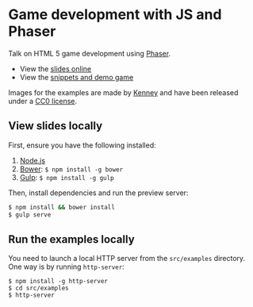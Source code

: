 # Game development with JS and Phaser

Talk on HTML 5 game development using [Phaser](http://phaser.io).

- View the [slides online](https://belen-albeza.github.io/talk-js-gamedev)
- View the [snippets and demo game](https://belen-albeza.github.io/talk-js-gamedev/examples/)

Images for the examples are made by [Kenney](http://kenney.nl/) and have been released under a [CC0 license](https://creativecommons.org/publicdomain/zero/1.0/).

## View slides locally

First, ensure you have the following installed:

1. [Node.js](http://nodejs.org)
2. [Bower](http://bower.io): `$ npm install -g bower`
3. [Gulp](http://gulpjs.com): `$ npm install -g gulp`

Then, install dependencies and run the preview server:

```bash
$ npm install && bower install
$ gulp serve
```

## Run the examples locally

You need to launch a local HTTP server from the `src/examples` directory. One way is by running `http-server`:

```
$ npm install -g http-server
$ cd src/examples
$ http-server
```
